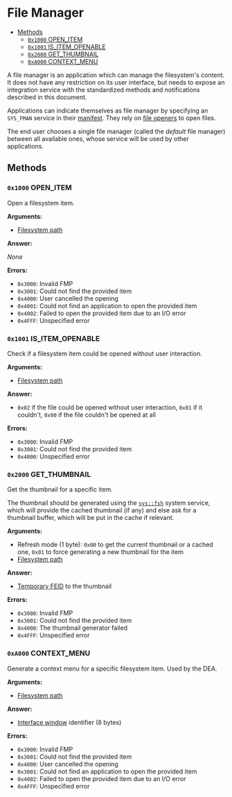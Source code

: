 # File Manager

- [Methods](#methods)
  - [`0x1000` OPEN_ITEM](#0x1000-open_item)
  - [`0x1001` IS_ITEM_OPENABLE](#0x1001-is_item_openable)
  - [`0x2000` GET_THUMBNAIL](#0x2000-get_thumbnail)
  - [`0xA000` CONTEXT_MENU](#0xa000-context_menu)

A file manager is an application which can manage the filesystem's content. It does not have any restriction on its user interface, but needs to expose an integration service with the standardized methods and notifications described in this document.

Applications can indicate themselves as file manager by specifying an `SYS_FMAN` service in their [manifest](../../applications.md#application-manifest). They rely on [file openers](file-openers.md) to open files.

The end user chooses a single file manager (called the _default_ file manager) between all available ones, whose service will be used by other applications.

## Methods

### `0x1000` OPEN_ITEM

Open a filesystem item.

**Arguments:**

- [Filesystem path](filesystem-interfaces.md#filesystem-paths)

**Answer:**

_None_

**Errors:**

- `0x3000`: Invalid FMP
- `0x3001`: Could not find the provided item
- `0x4000`: User cancelled the opening
- `0x4001`: Could not find an application to open the provided item
- `0x4002`: Failed to open the provided item due to an I/O error
- `0x4FFF`: Unspecified error

### `0x1001` IS_ITEM_OPENABLE

Check if a filesystem item could be opened without user interaction.

**Arguments:**

- [Filesystem path](filesystem-interfaces.md#filesystem-paths)

**Answer:**

- `0x02` if the file could be opened without user interaction, `0x01` if it couldn't, `0x00` if the file couldn't be opened at all

**Errors:**

- `0x3000`: Invalid FMP
- `0x3001`: Could not find the provided item
- `0x4000`: Unspecified error

### `0x2000` GET_THUMBNAIL

Get the thumbnail for a specific item.

The thumbnail should be generated using the [`sys::fsh`](../../services/system/fsh.md) system service, which will provide the cached thumbnail (if any) and else ask for a thumbnail buffer, which will be put in the cache if relevant.

**Arguments:**

- Refresh mode (1 byte): `0x00` to get the current thumbnail or a cached one, `0x01` to force generating a new thumbnail for the item
- [Filesystem path](filesystem-interfaces.md#filesystem-paths)

**Answer:**

- [Temporary FEID](../../filesystem.md#temporary-feid) to the thumbnail

**Errors:**

- `0x3000`: Invalid FMP
- `0x3001`: Could not find the provided item
- `0x4000`: The thumbnail generator failed
- `0x4FFF`: Unspecified error

### `0xA000` CONTEXT_MENU

Generate a context menu for a specific filesystem item. Used by the DEA.

**Arguments:**

- [Filesystem path](filesystem-interfaces.md#filesystem-paths)

**Answer:**

- [Interface window](../../../ux/desktop-environment.md#interface-windows) identifier (8 bytes)

**Errors:**

- `0x3000`: Invalid FMP
- `0x3001`: Could not find the provided item
- `0x4000`: User cancelled the opening
- `0x3001`: Could not find an application to open the provided item
- `0x4002`: Failed to open the provided item due to an I/O error
- `0x4FFF`: Unspecified error
